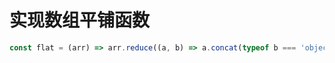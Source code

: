 # 实现数组平铺函数

```js
const flat = (arr) => arr.reduce((a, b) => a.concat(typeof b === 'object' ? flat(b) : b), [])
```
